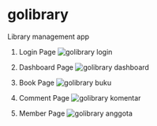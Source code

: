 # golibrary
Library management app

1. Login Page
![golibrary login](https://user-images.githubusercontent.com/99337872/191746376-4fee4c5f-9946-4f0b-ac4b-60630fa7cfa1.png)

2. Dashboard Page
![golibrary dashboard](https://user-images.githubusercontent.com/99337872/191746811-0fea86f0-5d33-4658-bf37-fbc2a2831192.png)

3. Book Page
![golibrary buku](https://user-images.githubusercontent.com/99337872/191746917-209c8795-69ab-40e6-84cf-09863f8f5ab3.png)

4. Comment Page
![golibrary komentar](https://user-images.githubusercontent.com/99337872/191747155-0714d0b3-1cc2-442c-977e-248c9cbedfc0.png)

5. Member Page
![golibrary anggota](https://user-images.githubusercontent.com/99337872/191747030-4e90125d-dab3-4b2d-a5de-23d417a91930.png)

